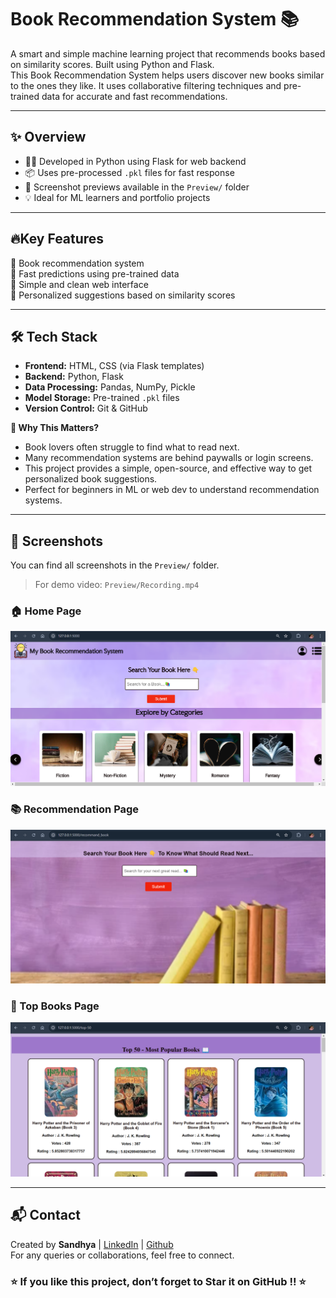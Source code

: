 # Book Recommendation System 📚 

A smart and simple machine learning project that recommends books based on similarity scores. Built using Python and Flask. <br>
This Book Recommendation System helps users discover new books similar to the ones they like. It uses collaborative filtering techniques and pre-trained data for accurate and fast recommendations.

---

## ✨ Overview

- 👩‍💻 Developed in Python using Flask for web backend
- 📦 Uses pre-processed `.pkl` files for fast response
- 📸 Screenshot previews available in the `Preview/` folder
- 💡 Ideal for ML learners and portfolio projects

---

## 🔥Key Features

🔹 Book recommendation system <br>
🔹 Fast predictions using pre-trained data <br>
🔹 Simple and clean web interface <br>
🔹 Personalized suggestions based on similarity scores

---

## 🛠 Tech Stack

- **Frontend:** HTML, CSS (via Flask templates)
- **Backend:** Python, Flask
- **Data Processing:** Pandas, NumPy, Pickle
- **Model Storage:** Pre-trained `.pkl` files
- **Version Control:** Git & GitHub

**🎯 Why This Matters?**

- Book lovers often struggle to find what to read next.
- Many recommendation systems are behind paywalls or login screens.
- This project provides a simple, open-source, and effective way to get personalized book suggestions.
- Perfect for beginners in ML or web dev to understand recommendation systems.

---

## 📸 Screenshots

You can find all screenshots in the `Preview/` folder.

> For demo video: `Preview/Recording.mp4`  

### 🏠 Home Page
![Home](Preview/pic1.png)

### 📚 Recommendation Page
![Recommend](Preview/pic3.png)

### 📖 Top Books Page
![Top Book](Preview/pic2.png)

---

## 📬 Contact

Created by **Sandhya** | [LinkedIn](https://www.linkedin.com/in/rana-sandhya) | [Github](https://github.com/Sandhya-1401)  
For any queries or collaborations, feel free to connect. <br>

### ⭐ **If you like this project, don’t forget to Star it on GitHub !!** ⭐  
